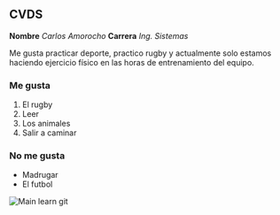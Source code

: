 ## CVDS

**Nombre** *Carlos Amorocho*
**Carrera** *Ing. Sistemas*

Me gusta practicar deporte, practico rugby y actualmente solo estamos 
haciendo ejercicio físico en las horas de entrenamiento del equipo.

### Me gusta
1. El rugby
2. Leer
3. Los animales
4. Salir a caminar

### No me gusta
* Madrugar
* El futbol


![Main learn git](https://raw.githubusercontent.com/Carlos96999/CVDS/master/Carlos_Amorocho/Main.png)
